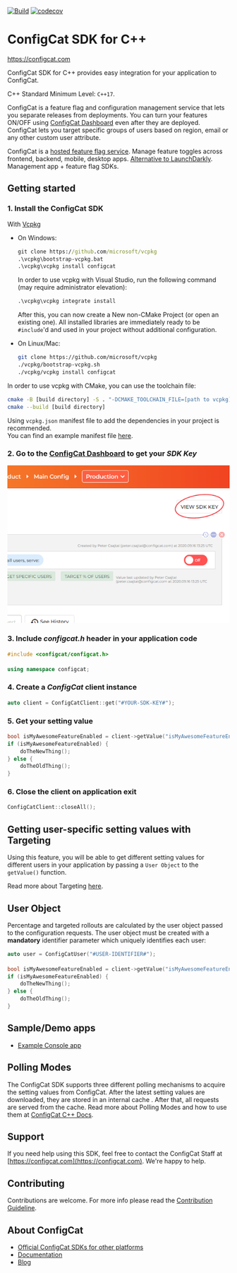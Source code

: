 
[![Build](https://img.shields.io/github/workflow/status/configcat/cpp-sdk/C++%20CI?logo=GitHub&label=windows%20%2F%20macos%20%2F%20linux)](https://github.com/configcat/cpp-sdk/actions/workflows/cpp-ci.yml)
[![codecov](https://codecov.io/gh/configcat/cpp-sdk/branch/main/graph/badge.svg?token=cvUgfof8k7)](https://codecov.io/gh/configcat/cpp-sdk)

# ConfigCat SDK for C++

https://configcat.com

ConfigCat SDK for C++ provides easy integration for your application to ConfigCat.

C++ Standard Minimum Level: `C++17`.

ConfigCat is a feature flag and configuration management service that lets you separate releases from deployments. You can turn your features ON/OFF using [ConfigCat Dashboard](http://app.configcat.com) even after they are deployed. ConfigCat lets you target specific groups of users based on region, email or any other custom user attribute.

ConfigCat is a [hosted feature flag service](http://configcat.com). Manage feature toggles across frontend, backend, mobile, desktop apps. [Alternative to LaunchDarkly](https://configcat.com/launchdarkly-vs-configcat). Management app + feature flag SDKs.

## Getting started

### 1. Install the ConfigCat SDK
With [Vcpkg](https://github.com/microsoft/vcpkg)

- On Windows:
  ```cmd
  git clone https://github.com/microsoft/vcpkg
  .\vcpkg\bootstrap-vcpkg.bat
  .\vcpkg\vcpkg install configcat
  ```

  In order to use vcpkg with Visual Studio,
  run the following command (may require administrator elevation):

  ```cmd
  .\vcpkg\vcpkg integrate install
  ```

  After this, you can now create a New non-CMake Project (or open an existing one).
  All installed libraries are immediately ready to be `#include`'d and used
  in your project without additional configuration.


- On Linux/Mac:
  ```bash
  git clone https://github.com/microsoft/vcpkg
  ./vcpkg/bootstrap-vcpkg.sh
  ./vcpkg/vcpkg install configcat
  ```

In order to use vcpkg with CMake, you can use the toolchain file:

```bash
cmake -B [build directory] -S . "-DCMAKE_TOOLCHAIN_FILE=[path to vcpkg]/scripts/buildsystems/vcpkg.cmake"
cmake --build [build directory]
```

Using `vcpkg.json` manifest file to add the dependencies in your project is recommended.  
You can find an example manifest file [here](example/vcpkg.json).

### 2. Go to the <a href="https://app.configcat.com/sdkkey" target="_blank">ConfigCat Dashboard</a> to get your *SDK Key*
![SDK-KEY](https://raw.githubusercontent.com/ConfigCat/cpp-sdk/master/media/readme02-3.png "SDK-KEY")

### 3. Include *configcat.h* header in your application code
```cpp
#include <configcat/configcat.h>

using namespace configcat;
```

### 4. Create a *ConfigCat* client instance
```cpp
auto client = ConfigCatClient::get("#YOUR-SDK-KEY#");
```

### 5. Get your setting value
```cpp
bool isMyAwesomeFeatureEnabled = client->getValue("isMyAwesomeFeatureEnabled", false);
if (isMyAwesomeFeatureEnabled) {
    doTheNewThing();
} else {
    doTheOldThing();
}
```
### 6. Close the client on application exit
```cpp
ConfigCatClient::closeAll();
```

## Getting user-specific setting values with Targeting
Using this feature, you will be able to get different setting values for different users in your application by passing a `User Object` to the `getValue()` function.

Read more about Targeting [here](https://configcat.com/docs/advanced/targeting/).

## User Object
Percentage and targeted rollouts are calculated by the user object passed to the configuration requests.
The user object must be created with a **mandatory** identifier parameter which uniquely identifies each user:
```cpp
auto user = ConfigCatUser("#USER-IDENTIFIER#");

bool isMyAwesomeFeatureEnabled = client->getValue("isMyAwesomeFeatureEnabled", false, &user);
if (isMyAwesomeFeatureEnabled) {
    doTheNewThing();
} else {
    doTheOldThing();
}
```

## Sample/Demo apps
* [Example Console app](https://github.com/ConfigCat/cpp-sdk/tree/main/example/)

## Polling Modes
The ConfigCat SDK supports three different polling mechanisms to acquire the setting values from ConfigCat. After the latest setting values are downloaded, they are stored in an internal cache . After that, all requests are served from the cache. Read more about Polling Modes and how to use them at [ConfigCat C++ Docs](https://configcat.com/docs/sdk-reference/cpp/).

## Support
If you need help using this SDK, feel free to contact the ConfigCat Staff at [https://configcat.com](https://configcat.com). We're happy to help.

## Contributing
Contributions are welcome. For more info please read the [Contribution Guideline](CONTRIBUTING.md).

## About ConfigCat
- [Official ConfigCat SDKs for other platforms](https://github.com/configcat)
- [Documentation](https://configcat.com/docs)
- [Blog](https://configcat.com/blog)
